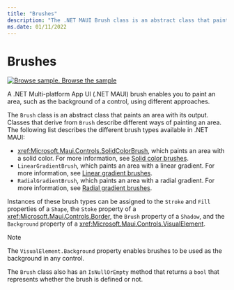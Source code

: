 ```yaml
---
title: "Brushes"
description: "The .NET MAUI Brush class is an abstract class that paints an area with its output."
ms.date: 01/11/2022
---
```


# Brushes

[![Browse sample.](~/media/code-sample.png) Browse the sample](/samples/dotnet/maui-samples/userinterface-brushes)

A .NET Multi-platform App UI (.NET MAUI) brush enables you to paint an area, such as the background of a control, using different approaches.

The `Brush` class is an abstract class that paints an area with its output. Classes that derive from `Brush` describe different ways of painting an area. The following list describes the different brush types available in .NET MAUI:

- <xref:Microsoft.Maui.Controls.SolidColorBrush>, which paints an area with a solid color. For more information, see [Solid color brushes](solidcolor.md).
- `LinearGradientBrush`, which paints an area with a linear gradient. For more information, see [Linear gradient brushes](lineargradient.md).
- `RadialGradientBrush`, which paints an area with a radial gradient. For more information, see [Radial gradient brushes](radialgradient.md).

Instances of these brush types can be assigned to the `Stroke` and `Fill` properties of a `Shape`, the `Stoke` property of a <xref:Microsoft.Maui.Controls.Border>, the `Brush` property of a `Shadow`, and the `Background` property of a <xref:Microsoft.Maui.Controls.VisualElement>.

> [!NOTE]
> The `VisualElement.Background` property enables brushes to be used as the background in any control.

The `Brush` class also has an `IsNullOrEmpty` method that returns a `bool` that represents whether the brush is defined or not.
